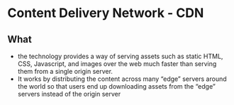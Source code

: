 # Content Delivery Network - CDN

## What

- the technology provides a way of serving assets such as static HTML, CSS, Javascript, and images over the web much faster than serving them from a single origin server.
- It works by distributing the content across many “edge” servers around the world so that users end up downloading assets from the “edge” servers instead of the origin server
